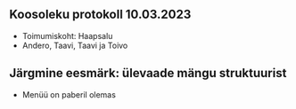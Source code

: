## Koosoleku protokoll 10.03.2023
- Toimumiskoht: Haapsalu
- Andero, Taavi, Taavi ja Toivo

## Järgmine eesmärk: ülevaade mängu struktuurist
- Menüü on paberil olemas
